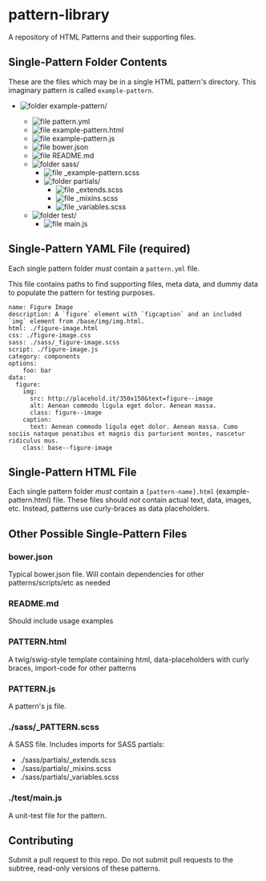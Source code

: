 # pattern-library
A repository of HTML Patterns and their supporting files.


## Single-Pattern Folder Contents

These are the files which may be in a single HTML pattern's directory. This imaginary pattern is called `example-pattern`.

* ![folder](http://scottnath.github.io/atlas/images/doctree-icons/folder-open.gif) example-pattern/

	* ![file](http://scottnath.github.io/atlas/images/doctree-icons/document.png) pattern.yml
	* ![file](http://scottnath.github.io/atlas/images/doctree-icons/document.png) example-pattern.html
	* ![file](http://scottnath.github.io/atlas/images/doctree-icons/document.png) example-pattern.js
	* ![file](http://scottnath.github.io/atlas/images/doctree-icons/document.png) bower.json
	* ![file](http://scottnath.github.io/atlas/images/doctree-icons/document.png) README.md
	* ![folder](http://scottnath.github.io/atlas/images/doctree-icons/folder-open.gif) sass/
		* ![file](http://scottnath.github.io/atlas/images/doctree-icons/document.png) _example-pattern.scss
		* ![folder](http://scottnath.github.io/atlas/images/doctree-icons/folder-open.gif) partials/
			* ![file](http://scottnath.github.io/atlas/images/doctree-icons/document.png) _extends.scss
			* ![file](http://scottnath.github.io/atlas/images/doctree-icons/document.png) _mixins.scss
			* ![file](http://scottnath.github.io/atlas/images/doctree-icons/document.png) _variables.scss
	* ![folder](http://scottnath.github.io/atlas/images/doctree-icons/folder-open.gif) test/
		* ![file](http://scottnath.github.io/atlas/images/doctree-icons/document.png) main.js


## Single-Pattern YAML File (required)

Each single pattern folder *must* contain a `pattern.yml` file. 

This file contains paths to find supporting files, meta data, and dummy data to populate the pattern for testing purposes.

```
name: Figure Image
description: A `figure` element with `figcaption` and an included `img` element from /base/img/img.html.
html: ./figure-image.html
css: ./figure-image.css
sass: ./sass/_figure-image.scss
script: ./figure-image.js
category: components
options:
	foo: bar
data:
  figure:
    img:
      src: http://placehold.it/350x150&text=figure--image
      alt: Aenean commodo ligula eget dolor. Aenean massa.
      class: figure--image
    caption:
      text: Aenean commodo ligula eget dolor. Aenean massa. Cumo sociis natoque penatibus et magnis dis parturient montes, nascetur ridiculus mus.
    class: base--figure-image
```

## Single-Pattern HTML File

Each single pattern folder *must* contain a `[pattern-name].html` (example-pattern.html) file. These files should *not* contain actual text, data, images, etc. Instead, patterns use curly-braces as data placeholders.

## Other Possible Single-Pattern Files

### bower.json

Typical bower.json file. Will contain dependencies for other patterns/scripts/etc as needed

### README.md

Should include usage examples

### PATTERN.html

A twig/swig-style template containing html, data-placeholders with curly braces, import-code for other patterns

### PATTERN.js

A pattern's js file. 

### ./sass/_PATTERN.scss

A SASS file. Includes imports for SASS partials:

* ./sass/partials/_extends.scss
* ./sass/partials/_mixins.scss
* ./sass/partials/_variables.scss

### ./test/main.js

A unit-test file for the pattern.

## Contributing

Submit a pull request to this repo. Do not submit pull requests to the subtree, read-only versions of these patterns.